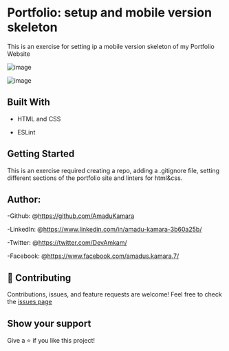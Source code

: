 # Portfolio: setup and mobile version skeleton

This is an exercise for setting ip a mobile version skeleton of my Portfolio Website

![image](https://user-images.githubusercontent.com/50941074/139254701-bcd092be-9487-4491-993c-fc0271cdf832.png)

![image](https://user-images.githubusercontent.com/50941074/139246502-189b1abd-952a-457c-b82d-8da46680c321.png)

## Built With

- HTML and CSS

- ESLint

## Getting Started

This is an exercise required creating a repo, adding a .gitignore file, setting different sections of the portfolio site and linters for html&css.

## Author:

-Github: @<https://github.com/AmaduKamara>

-LinkedIn: @<https://www.linkedin.com/in/amadu-kamara-3b60a25b/>

-Twitter: @<https://twitter.com/DevAmkam/>

-Facebook: @<https://www.facebook.com/amadus.kamara.7/>

## 🤝 Contributing

Contributions, issues, and feature requests are welcome!
Feel free to check the <a href="https://github.com/AmaduKamara/portfolio/issues">issues page</a>

## Show your support

Give a ⭐️ if you like this project!
